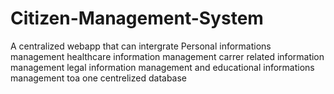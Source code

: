 # Citizen-Management-System
A centralized webapp that can intergrate Personal informations management healthcare information management carrer related information management legal information management and educational informations management toa one centrelized database
